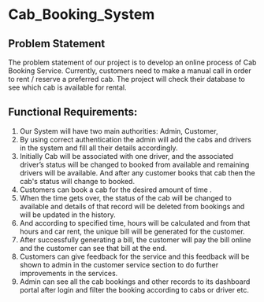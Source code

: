 # Cab_Booking_System
## Problem Statement  
  The problem statement of our project is to develop an online process of Cab
Booking Service. Currently, customers need to make a manual call in order
to rent / reserve a preferred cab. The project will check their database to see
which cab is available for rental.

## Functional Requirements:
1. Our System will have two main authorities: Admin, Customer,
2. By using correct authentication the admin will add the cabs and
drivers in the system and fill all their details accordingly.
3. Initially Cab will be associated with one driver, and the associated
driver’s status will be changed to booked from available and
remaining drivers will be available. And after any customer books that
cab then the cab's status will change to booked.
4. Customers can book a cab for the desired amount of time .
5. When the time gets over, the status of the cab will be changed to
available and details of that record will be deleted from bookings and
will be updated in the history.
6. And according to specified time, hours will be calculated and from
that hours and car rent, the unique bill will be generated for the
customer.
7. After successfully generating a bill, the customer will pay the bill
online and the customer can see that bill at the end.
8. Customers can give feedback for the service and this feedback will be
shown to admin in the customer service section to do further
improvements in the services.
9. Admin can see all the cab bookings and other records to its dashboard
portal after login and filter the booking according to cabs or driver etc.
